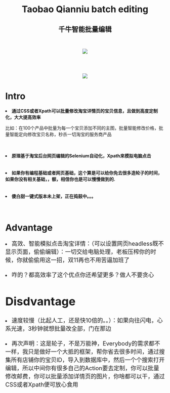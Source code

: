 <!DOCTYPE html>
<html lang="en">
<head>
    <meta charset="UTF-8">
</head>
<body>
<h1 align="center">Taobao Qianniu batch editing</h1>
<h2 align="center">千牛智能批量编辑</h2>


<br/>
<p align="center">
  <a ><img src="https://i.postimg.cc/Zqn52Nb7/taobao-scraping-1.png"/></a>

<br /><br />

</p>



<p align="center">
 <a ><img src="https://i.postimg.cc/rw82sRH8/taobao-scraping-1.png" align="center"></img></a>
</p>



<h1>Intro</h1>


<li align="left"><strong>通过CSS或者Xpath可以批量修改淘宝详情页的宝贝信息，且做到高度定制化，大大提高效率</strong></li>
<p align="left">比如：在100个产品中批量为每一个宝贝添加不同的主图，批量智能修改价格，批量智能定向修改宝贝名称，秒杀一切淘宝的服务商产品</p>
<br/><br/>

<li align="left" ><strong >原理基于淘宝后台网页编辑的Selenium自动化，Xpath来模拟电脑点击</strong></li>
<br/><br/>

<li align="left"><strong>如果你有编程基础或者网页基础，这个算是可以给你免去很多造轮子的时间，如果你没有相关基础，，额，相信你也是可以慢慢做到的.</strong></li>
<br/><br/>

<li align="left"><strong>傻白甜一键式版本未上架，正在捣鼓中。。。</strong></li>
<br/><br/>




<h1>Advantage</h1>



   <li > <FONT SIZE=4>高效、智能模拟点击淘宝详情：（可以设置网页headless既不显示页面，偷偷编辑）：一切交给电脑处理，老板压榨你的时候，你就偷偷用这一招，双11再也不用苦逼加班了
    <br/> <br/>
    <li ><FONT SIZE=4>咋的？都高效率了这个优点你还希望更多？做人不要贪心

   


<h1>Disdvantage</h1>

<li >
    <FONT SIZE=4>速度较慢（比起人工，还是快10倍的。。）：如果向往闪电，心系光速，3秒钟就想批量改全部，门在那边 </FONT>
    <br/> <br/>



   <li ><FONT SIZE=4>再次声明：这是轮子，不是万能神，Everybody的需求都不一样，我只是做好一个大抵的框架，帮你省去很多时间，通过搜集所有店铺你的宝贝ID，导入到数据库中，然后一个个搜索打开编辑，所以中间你有很多自己的Action要去定制，你可以批量修改邮费，你可以批量添加详情页的图片，你啥都可以干，通过CSS或者Xpath便可放心食用
    <br/><br/>



  




<br/><br/>


</body>
</html>
